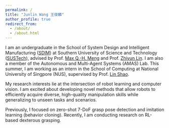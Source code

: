 ```yaml
---
permalink: /
title: "Junlin Wang 王俊麟"
author_profile: true
redirect_from: 
  - /about/
  - /about.html
---
```


I am an undergraduate in the School of System Design and Intelligent Manufacturing ([SDIM](https://www.sustech.edu.cn/en/colleges/school-of-system-design-and-intelligent-manufacturing.html)) at Southern University of Science and Technology ([SUSTech](https://www.sustech.edu.cn/en/)), advised by Prof. [Max Q.-H. Meng](https://scholar.google.ca/citations?user=DxDCU7AAAAAJ&hl=en) and Prof. [Zhiyun Lin](https://scholar.google.com/citations?user=ic9y2dIAAAAJ&hl=en). I am also a member of the Autonomous and Multi-Agent Systems (AMAS) Lab. This summer, I am working as an intern in the School of Computing at National University of Singpore (NUS), supervised by Prof. [Lin Shao](https://scholar.google.com/citations?user=UU76Pg4AAAAJ&hl=en).

My research interests lie at the intersection of robot learning and computer vision. I am excited about developing novel methods that allow robots to efficiently acquire diverse, high-quality manipulation skills while generalizing to unseen tasks and scenarios.

Previously, I focused on zero-shot 7-DoF grasp pose detection and imitation learning (behavior cloning). Recently, I am conducting research on RL-based dexterous grasping.
